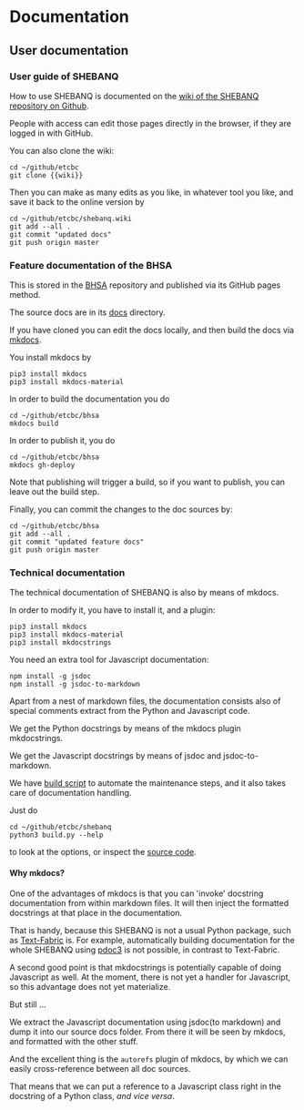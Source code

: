 # Documentation

## User documentation

### User guide of SHEBANQ

How to use SHEBANQ is documented on the
[wiki of the SHEBANQ repository on Github]({{wiki}}).

People with access can edit those pages directly in the browser, if they are logged
in with GitHub.

You can also clone the wiki:

```
cd ~/github/etcbc
git clone {{wiki}}
```

Then you can make as many edits as you like, in whatever tool you like,
and save it back to the online version by

```
cd ~/github/etcbc/shebanq.wiki
git add --all .
git commit "updated docs"
git push origin master
```

### Feature documentation of the BHSA

This is stored in the [BHSA]({{bhsa}}) repository and published
via its GitHub pages method.

The source docs are in its
[docs]({{bhsa}}/tree/master/docs) directory.

If you have cloned you can edit the docs locally,
and then build the docs via [mkdocs]({{mkdocs}}).

You install mkdocs by

```
pip3 install mkdocs
pip3 install mkdocs-material
```

In order to build the documentation you do

```
cd ~/github/etcbc/bhsa
mkdocs build
```

In order to publish it, you do

```
cd ~/github/etcbc/bhsa
mkdocs gh-deploy
```

Note that publishing will trigger a build, so if you want to publish,
you can leave out the build step.

Finally, you can commit the changes to the doc sources by:

```
cd ~/github/etcbc/bhsa
git add --all .
git commit "updated feature docs"
git push origin master
```

### Technical documentation

The technical documentation of SHEBANQ is also by means of mkdocs.

In order to modify it, you have to install it, and a plugin:

```
pip3 install mkdocs
pip3 install mkdocs-material
pip3 install mkdocstrings
```

You need an extra tool for Javascript documentation:

```
npm install -g jsdoc
npm install -g jsdoc-to-markdown
```

Apart from a nest of markdown files, the documentation consists also
of special comments extract from the Python and Javascript code.

We get the Python docstrings by means of the mkdocs plugin mkdocstrings.

We get the Javascript docstrings by means of jsdoc and jsdoc-to-markdown.

We have [build script](maintenance.md#operation) to automate the maintenance steps,
and it also takes care of documentation handling.

Just do 

```
cd ~/github/etcbc/shebanq
python3 build.py --help
```

to look at the options, or inspect the
[source code]({{repo}}/blob/master/build.py).

#### Why mkdocs?

One of the advantages of mkdocs is that you can 'invoke' docstring documentation
from within markdown files. It will then inject the formatted docstrings
at that place in the documentation.

That is handy, because this SHEBANQ is not a usual Python package, such as
[Text-Fabric]({{textfabric}}) is.
For example, automatically building documentation for the whole SHEBANQ using
[pdoc3]({{pdoc3}}) is not possible, in contrast to Text-Fabric.

A second good point is that mkdocstrings is potentially capable of
doing Javascript as well.
At the moment, there is not yet a handler for Javascript, so this advantage
does not yet materialize.

But still ...

We extract the Javascript documentation using jsdoc(to markdown) and
dump it into our source docs folder.
From there it will be seen by mkdocs, and formatted with the other stuff.

And the excellent thing is the `autorefs` plugin of mkdocs, by which
we can easily cross-reference between all doc sources.

That means that we can put a reference to a Javascript class right in the docstring
of a Python class, *and vice versa*.
